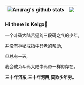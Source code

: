 
| <img align="center" src="https://github-readme-stats-xcanwin.vercel.app/api?username=SliverKeigo&show_icons=true&theme=vue&hide=contribs,prs" alt="Anurag's github stats" /> | <img align="center" src="https://github-readme-stats-xcanwin.vercel.app/api/top-langs/?username=SliverKeigo&layout=compact&theme=vue" /> |
| ------------- | ------------- |


### Hi there is Keigo👋  

一个斗码大陆苦逼的三段码之气的少年,

并没有神秘戒指中码老的帮助,

但总有一天,

我会成为斗码大陆中码帝一样的存在。

**三十年河东,三十年河西,莫欺少年穷。**
<!--
**SliverKeigo/SliverKeigo** is a ✨ _special_ ✨ repository because its `README.md` (this file) appears on your GitHub profile.

Here are some ideas to get you started:


- 🔭 I’m currently working on ...
- 🌱 I’m currently learning ...
- 👯 I’m looking to collaborate on ...
- 🤔 I’m looking for help with ...
- 💬 Ask me about ...
- 📫 How to reach me: ...
- 😄 Pronouns: ...
- ⚡ Fun fact: ...
-->
